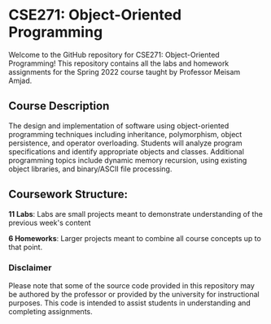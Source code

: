 # CSE271: Object-Oriented Programming
Welcome to the GitHub repository for CSE271: Object-Oriented Programming! This repository contains all the labs and homework assignments for the Spring 2022 course taught by Professor Meisam Amjad.

## Course Description
The design and implementation of software using object-oriented programming techniques including inheritance, polymorphism, object persistence, and operator overloading. Students will analyze program specifications and identify appropriate objects and classes. Additional programming topics include dynamic memory recursion, using existing object libraries, and binary/ASCII file processing.

## Coursework Structure:

**11 Labs**: Labs are small projects meant to demonstrate understanding of the previous week's content

**6 Homeworks**: Larger projects meant to combine all course concepts up to that point.

### Disclaimer

Please note that some of the source code provided in this repository may be authored by the professor or provided by the university for instructional purposes. This code is intended to assist students in understanding and completing assignments.
